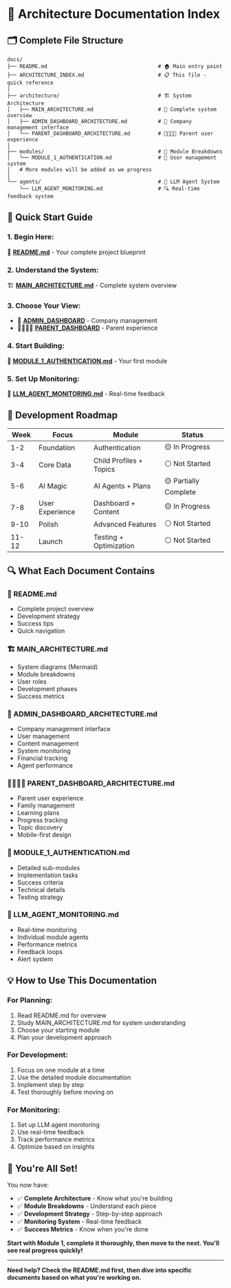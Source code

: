 # 📁 Architecture Documentation Index

## 🗂️ **Complete File Structure**

```
docs/
├── README.md                                    # 🏠 Main entry point
├── ARCHITECTURE_INDEX.md                        # 📋 This file - quick reference
│
├── architecture/                                # 🏗️ System Architecture
│   ├── MAIN_ARCHITECTURE.md                     # 🎯 Complete system overview
│   ├── ADMIN_DASHBOARD_ARCHITECTURE.md          # 👑 Company management interface
│   └── PARENT_DASHBOARD_ARCHITECTURE.md         # 👨‍👩‍👧‍👦 Parent user experience
│
├── modules/                                     # 🧩 Module Breakdowns
│   └── MODULE_1_AUTHENTICATION.md               # 🔐 User management system
│   # More modules will be added as we progress
│
└── agents/                                      # 🤖 LLM Agent System
    └── LLM_AGENT_MONITORING.md                  # 🔍 Real-time feedback system
```

## 🚀 **Quick Start Guide**

### **1. Begin Here:**
📖 **[README.md](./README.md)** - Your complete project blueprint

### **2. Understand the System:**
🏗️ **[MAIN_ARCHITECTURE.md](./architecture/MAIN_ARCHITECTURE.md)** - Complete system overview

### **3. Choose Your View:**
- 👑 **[ADMIN_DASHBOARD](./architecture/ADMIN_DASHBOARD_ARCHITECTURE.md)** - Company management
- 👨‍👩‍👧‍👦 **[PARENT_DASHBOARD](./architecture/PARENT_DASHBOARD_ARCHITECTURE.md)** - Parent experience

### **4. Start Building:**
🔐 **[MODULE_1_AUTHENTICATION.md](./modules/MODULE_1_AUTHENTICATION.md)** - Your first module

### **5. Set Up Monitoring:**
🤖 **[LLM_AGENT_MONITORING.md](./agents/LLM_AGENT_MONITORING.md)** - Real-time feedback

## 🎯 **Development Roadmap**

| Week | Focus | Module | Status |
|------|-------|--------|--------|
| 1-2 | Foundation | Authentication | 🟡 In Progress |
| 3-4 | Core Data | Child Profiles + Topics | ⚪ Not Started |
| 5-6 | AI Magic | AI Agents + Plans | 🟡 Partially Complete |
| 7-8 | User Experience | Dashboard + Content | 🟡 In Progress |
| 9-10 | Polish | Advanced Features | ⚪ Not Started |
| 11-12 | Launch | Testing + Optimization | ⚪ Not Started |

## 🔍 **What Each Document Contains**

### **📖 README.md**
- Complete project overview
- Development strategy
- Success tips
- Quick navigation

### **🏗️ MAIN_ARCHITECTURE.md**
- System diagrams (Mermaid)
- Module breakdowns
- User roles
- Development phases
- Success metrics

### **👑 ADMIN_DASHBOARD_ARCHITECTURE.md**
- Company management interface
- User management
- Content management
- System monitoring
- Financial tracking
- Agent performance

### **👨‍👩‍👧‍👦 PARENT_DASHBOARD_ARCHITECTURE.md**
- Parent user experience
- Family management
- Learning plans
- Progress tracking
- Topic discovery
- Mobile-first design

### **🔐 MODULE_1_AUTHENTICATION.md**
- Detailed sub-modules
- Implementation tasks
- Success criteria
- Technical details
- Testing strategy

### **🤖 LLM_AGENT_MONITORING.md**
- Real-time monitoring
- Individual module agents
- Performance metrics
- Feedback loops
- Alert system

## 💡 **How to Use This Documentation**

### **For Planning:**
1. Read README.md for overview
2. Study MAIN_ARCHITECTURE.md for system understanding
3. Choose your starting module
4. Plan your development approach

### **For Development:**
1. Focus on one module at a time
2. Use the detailed module documentation
3. Implement step by step
4. Test thoroughly before moving on

### **For Monitoring:**
1. Set up LLM agent monitoring
2. Use real-time feedback
3. Track performance metrics
4. Optimize based on insights

## 🎉 **You're All Set!**

You now have:
- ✅ **Complete Architecture** - Know what you're building
- ✅ **Module Breakdowns** - Understand each piece
- ✅ **Development Strategy** - Step-by-step approach
- ✅ **Monitoring System** - Real-time feedback
- ✅ **Success Metrics** - Know when you're done

**Start with Module 1, complete it thoroughly, then move to the next. You'll see real progress quickly!**

---

**Need help? Check the README.md first, then dive into specific documents based on what you're working on.**
